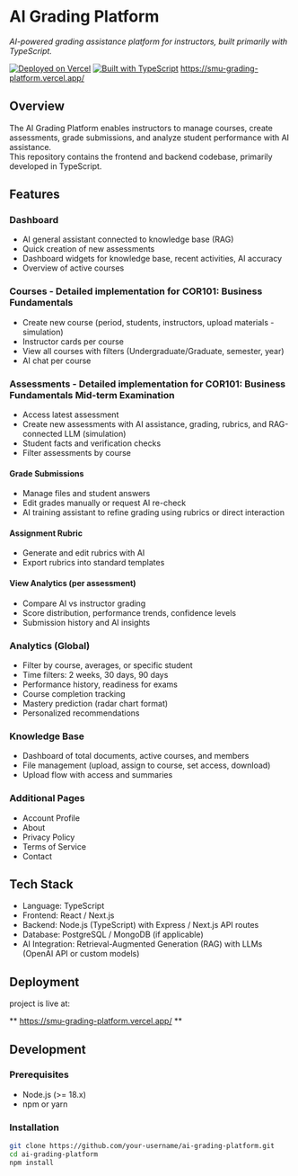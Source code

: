 # AI Grading Platform

*AI-powered grading assistance platform for instructors, built primarily with TypeScript.*

[![Deployed on Vercel](https://img.shields.io/badge/Deployed%20on-Vercel-black?style=for-the-badge&logo=vercel)](https://vercel.com/saddamgea-bots-projects/v0-smu-grading-platform)
[![Built with TypeScript](https://img.shields.io/badge/Built%20with-TypeScript-3178c6?style=for-the-badge&logo=typescript&logoColor=white)](https://www.typescriptlang.org/)
https://smu-grading-platform.vercel.app/

## Overview

The AI Grading Platform enables instructors to manage courses, create assessments, grade submissions, and analyze student performance with AI assistance.  
This repository contains the frontend and backend codebase, primarily developed in TypeScript.

## Features

### Dashboard
- AI general assistant connected to knowledge base (RAG)
- Quick creation of new assessments
- Dashboard widgets for knowledge base, recent activities, AI accuracy
- Overview of active courses

### Courses - Detailed implementation for COR101: Business Fundamentals
- Create new course (period, students, instructors, upload materials - simulation)
- Instructor cards per course
- View all courses with filters (Undergraduate/Graduate, semester, year)
- AI chat per course


### Assessments - Detailed implementation for COR101: Business Fundamentals Mid-term Examination
- Access latest assessment
- Create new assessments with AI assistance, grading, rubrics, and RAG-connected LLM (simulation)
- Student facts and verification checks
- Filter assessments by course


#### Grade Submissions
- Manage files and student answers
- Edit grades manually or request AI re-check
- AI training assistant to refine grading using rubrics or direct interaction

#### Assignment Rubric
- Generate and edit rubrics with AI
- Export rubrics into standard templates

#### View Analytics (per assessment)
- Compare AI vs instructor grading
- Score distribution, performance trends, confidence levels
- Submission history and AI insights

### Analytics (Global)
- Filter by course, averages, or specific student
- Time filters: 2 weeks, 30 days, 90 days
- Performance history, readiness for exams
- Course completion tracking
- Mastery prediction (radar chart format)
- Personalized recommendations

### Knowledge Base
- Dashboard of total documents, active courses, and members
- File management (upload, assign to course, set access, download)
- Upload flow with access and summaries

### Additional Pages
- Account Profile
- About
- Privacy Policy
- Terms of Service
- Contact

## Tech Stack
- Language: TypeScript
- Frontend: React / Next.js
- Backend: Node.js (TypeScript) with Express / Next.js API routes
- Database: PostgreSQL / MongoDB (if applicable)
- AI Integration: Retrieval-Augmented Generation (RAG) with LLMs (OpenAI API or custom models)

## Deployment

project is live at:

** https://smu-grading-platform.vercel.app/ **

## Development

### Prerequisites
- Node.js (>= 18.x)
- npm or yarn

### Installation
```bash
git clone https://github.com/your-username/ai-grading-platform.git
cd ai-grading-platform
npm install
